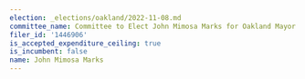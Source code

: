 ```yaml
---
election: _elections/oakland/2022-11-08.md
committee_name: Committee to Elect John Mimosa Marks for Oakland Mayor 2022
filer_id: '1446906'
is_accepted_expenditure_ceiling: true
is_incumbent: false
name: John Mimosa Marks
---
```

